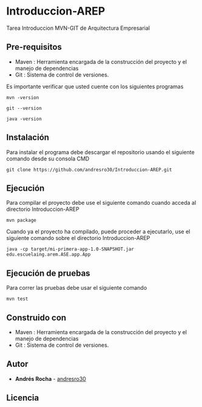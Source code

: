 # Introduccion-AREP
Tarea Introduccion MVN-GIT de Arquitectura Empresarial

## Pre-requisitos
- Maven : Herramienta encargada de la construcción del proyecto y el manejo de dependencias
- Git : Sistema de control de versiones.

Es importante verificar que usted cuente con los siguientes programas 
```
mvn -version
```
```
git --version
```
```
java -version
```

## Instalación
Para instalar el programa debe descargar el repositorio usando el siguiente comando desde su consola CMD
```
git clone https://github.com/andresro30/Introduccion-AREP.git
```
## Ejecución
Para compilar el proyecto debe use el siguiente comando cuando acceda al directorio Introduccion-AREP
```
mvn package
```
Cuando ya el proyecto ha compilado, puede proceder a ejecutarlo, use el siguiente comando sobre el directorio Introduccion-AREP
```
java -cp target/mi-primera-app-1.0-SNAPSHOT.jar edu.escuelaing.arem.ASE.app.App
```
## Ejecución de pruebas
Para correr las pruebas debe usar el siguiente comando
```
mvn test
```
## Construido con
- Maven : Herramienta encargada de la construcción del proyecto y el manejo de dependencias
- Git : Sistema de control de versiones.

## Autor
* **Andrés Rocha** - [andresro30](https://github.com/andresro30)

## Licencia 


